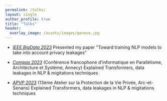 ```yaml
---
permalink: /talks/
layout: single
author_profile: true
title: "Talks"
header:
  overlay_image: /assets/images/geneve.jpg
---
```


- [*IEEE BigData 2023*](https://bigdataieee.org/BigData2023/)
Presented my paper "Toward training NLP models to take into account privacy leakages"

- [*Compas 2023*](https://2023.compas-conference.fr/)
(Conférence francophone d'informatique en Parallélisme, Architecture et Système, Annecy)
Explained Transformers, data leakages in NLP & migitations techniques

- [*APVP 2023*](https://apvp23.sciencesconf.org/)
(13ème Atelier sur la Protection de la Vie Privée, Arc-et-Senans)
Explained Transformers, data leakages in NLP & migitations techniques

